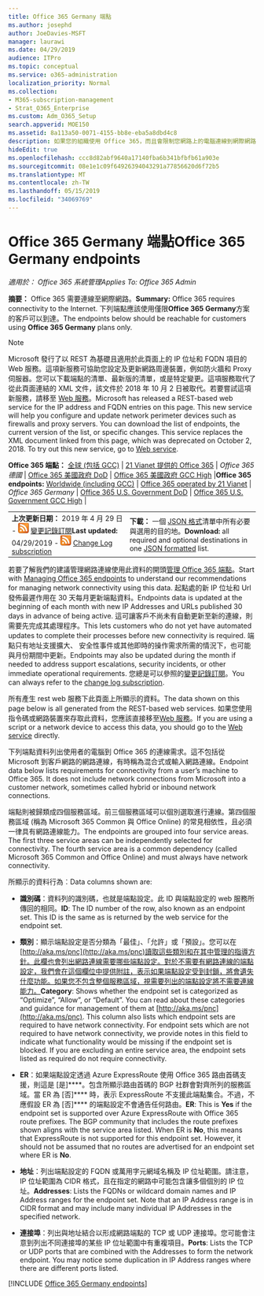 ```yaml
---
title: Office 365 Germany 端點
ms.author: josephd
author: JoeDavies-MSFT
manager: laurawi
ms.date: 04/29/2019
audience: ITPro
ms.topic: conceptual
ms.service: o365-administration
localization_priority: Normal
ms.collection:
- M365-subscription-management
- Strat_O365_Enterprise
ms.custom: Adm_O365_Setup
search.appverid: MOE150
ms.assetid: 8a113a50-0071-4155-bb8e-eba5a8dbd4c8
description: 如果您的組織使用 Office 365，而且會限制您網路上的電腦連線到網際網路，以下您會發現的端點 （Fqdn、 連接埠、 Url 和 IPv4 和 IPv6 位址範圍），您應該在包含連出允許清單，以確保您電腦可以順利使用 Office 365。
hideEdit: true
ms.openlocfilehash: ccc8d82abf9640a17140fba6b341bfbfb61a903e
ms.sourcegitcommit: 08e1e1c09f64926394043291a77856620d6f72b5
ms.translationtype: MT
ms.contentlocale: zh-TW
ms.lasthandoff: 05/15/2019
ms.locfileid: "34069769"
---
```

# <a name="office-365-germany-endpoints"></a><span data-ttu-id="b1397-103">Office 365 Germany 端點</span><span class="sxs-lookup"><span data-stu-id="b1397-103">Office 365 Germany endpoints</span></span>

 <span data-ttu-id="b1397-104">*適用於： Office 365 系統管理*</span><span class="sxs-lookup"><span data-stu-id="b1397-104">*Applies To: Office 365 Admin*</span></span>

<span data-ttu-id="b1397-105">**摘要：** Office 365 需要連線至網際網路。</span><span class="sxs-lookup"><span data-stu-id="b1397-105">**Summary:** Office 365 requires connectivity to the Internet.</span></span> <span data-ttu-id="b1397-106">下列端點應該使用僅限**Office 365 Germany**方案的客戶可以到達。</span><span class="sxs-lookup"><span data-stu-id="b1397-106">The endpoints below should be reachable for customers using **Office 365 Germany** plans only.</span></span>
  
> [!NOTE]
> <span data-ttu-id="b1397-p102">Microsoft 發行了以 REST 為基礎且適用於此頁面上的 IP 位址和 FQDN 項目的 Web 服務。這項新服務可協助您設定及更新網路周邊裝置，例如防火牆和 Proxy 伺服器。您可以下載端點的清單、最新版的清單，或是特定變更。這項服務取代了從此頁面連結的 XML 文件，該文件於 2018 年 10 月 2 日被取代。若要嘗試這項新服務，請移至 [Web 服務](office-365-ip-web-service.md)。</span><span class="sxs-lookup"><span data-stu-id="b1397-p102">Microsoft has released a REST-based web service for the IP address and FQDN entries on this page. This new service will help you configure and update network perimeter devices such as firewalls and proxy servers. You can download the list of endpoints, the current version of the list, or specific changes. This service replaces the XML document linked from this page, which was deprecated on October 2, 2018. To try out this new service, go to [Web service](office-365-ip-web-service.md).</span></span>
 
 <span data-ttu-id="b1397-112">**Office 365 端點：** [全球 (包括 GCC)](urls-and-ip-address-ranges.md)  | [21 Vianet 提供的 Office 365](urls-and-ip-address-ranges-21vianet.md)  | *Office 365 德國* |  [Office 365 美國政府 DoD](office-365-u-s-government-dod-endpoints.md) | [Office 365 美國政府 GCC High](office-365-u-s-government-gcc-high-endpoints.md)  |</span><span class="sxs-lookup"><span data-stu-id="b1397-112">**Office 365 endpoints:** [Worldwide (including GCC)](urls-and-ip-address-ranges.md)  | [Office 365 operated by 21 Vianet](urls-and-ip-address-ranges-21vianet.md)  | *Office 365 Germany* | [Office 365 U.S. Government DoD](office-365-u-s-government-dod-endpoints.md) | [Office 365 U.S. Government GCC High](office-365-u-s-government-gcc-high-endpoints.md)  |</span></span>
  
|||
|:-----|:-----|
|<span data-ttu-id="b1397-113">**上次更新日期：** 2019 年 4 月 29 日 - ![RSS](media/5dc6bb29-25db-4f44-9580-77c735492c4b.png) [變更記錄訂閱](https://endpoints.office.com/version/Germany?allversions=true&format=rss&clientrequestid=b10c5ed1-bad1-445f-b386-b919946339a7)</span><span class="sxs-lookup"><span data-stu-id="b1397-113">**Last updated:** 04/29/2019 - ![RSS](media/5dc6bb29-25db-4f44-9580-77c735492c4b.png) [Change Log subscription](https://endpoints.office.com/version/Germany?allversions=true&format=rss&clientrequestid=b10c5ed1-bad1-445f-b386-b919946339a7)</span></span> |<span data-ttu-id="b1397-114">**下載：** 一個 [JSON 格式](https://endpoints.office.com/endpoints/Germany?clientrequestid=b10c5ed1-bad1-445f-b386-b919946339a7)清單中所有必要與選用的目的地。</span><span class="sxs-lookup"><span data-stu-id="b1397-114">**Download:** all required and optional destinations in one [JSON formatted](https://endpoints.office.com/endpoints/Germany?clientrequestid=b10c5ed1-bad1-445f-b386-b919946339a7) list.</span></span>  <br/> |

<span data-ttu-id="b1397-115">若要了解我們的建議管理網路連線使用此資料的開頭[管理 Office 365 端點](managing-office-365-endpoints.md)。</span><span class="sxs-lookup"><span data-stu-id="b1397-115">Start with [Managing Office 365 endpoints](managing-office-365-endpoints.md) to understand our recommendations for managing network connectivity using this data.</span></span> <span data-ttu-id="b1397-116">起點處的新 IP 位址和 Url 發佈最遲作用在 30 天每月更新端點資料。</span><span class="sxs-lookup"><span data-stu-id="b1397-116">Endpoints data is updated at the beginning of each month with new IP Addresses and URLs published 30 days in advance of being active.</span></span> <span data-ttu-id="b1397-117">這可讓客戶不尚未有自動更新至新的連線，則需要先完成其處理程序。</span><span class="sxs-lookup"><span data-stu-id="b1397-117">This lets customers who do not yet have automated updates to complete their processes before new connectivity is required.</span></span> <span data-ttu-id="b1397-118">端點只有地址支援擴大、 安全性事件或其他即時的操作需求所需的情況下，也可能與月份期間中更新。</span><span class="sxs-lookup"><span data-stu-id="b1397-118">Endpoints may also be updated during the month if needed to address support escalations, security incidents, or other immediate operational requirements.</span></span> <span data-ttu-id="b1397-119">您總是可以參照的[變更記錄訂閱](https://endpoints.office.com/version/Germany?allversions=true&format=rss&clientrequestid=b10c5ed1-bad1-445f-b386-b919946339a7)。</span><span class="sxs-lookup"><span data-stu-id="b1397-119">You can always refer to the [change log subscription](https://endpoints.office.com/version/Germany?allversions=true&format=rss&clientrequestid=b10c5ed1-bad1-445f-b386-b919946339a7).</span></span>

<span data-ttu-id="b1397-120">所有產生 rest web 服務下此頁面上所顯示的資料。</span><span class="sxs-lookup"><span data-stu-id="b1397-120">The data shown on this page below is all generated from the REST-based web services.</span></span> <span data-ttu-id="b1397-121">如果您使用指令碼或網路裝置來存取此資料，您應該直接移至[Web 服務](office-365-ip-web-service.md)。</span><span class="sxs-lookup"><span data-stu-id="b1397-121">If you are using a script or a network device to access this data, you should go to the [Web service](office-365-ip-web-service.md) directly.</span></span>

<span data-ttu-id="b1397-p105">下列端點資料列出使用者的電腦到 Office 365 的連線需求。這不包括從 Microsoft 到客戶網路的網路連線，有時稱為混合式或輸入網路連線。</span><span class="sxs-lookup"><span data-stu-id="b1397-p105">Endpoint data below lists requirements for connectivity from a user’s machine to Office 365. It does not include network connections from Microsoft into a customer network, sometimes called hybrid or inbound network connections.</span></span>

<span data-ttu-id="b1397-p106">端點則被歸類成四個服務區域。前三個服務區域可以個別選取進行連線。第四個服務區域 (稱為 Microsoft 365 Common 與 Office Online) 的常見相依性，且必須一律具有網路連線能力。</span><span class="sxs-lookup"><span data-stu-id="b1397-p106">The endpoints are grouped into four service areas. The first three service areas can be independently selected for connectivity. The fourth service area is a common dependency (called Microsoft 365 Common and Office Online) and must always have network connectivity.</span></span>

<span data-ttu-id="b1397-127">所顯示的資料行為︰</span><span class="sxs-lookup"><span data-stu-id="b1397-127">Data columns shown are:</span></span>

- <span data-ttu-id="b1397-p107">**識別碼**：資料列的識別碼，也就是端點設定。此 ID 與端點設定的 web 服務所傳回的相同。</span><span class="sxs-lookup"><span data-stu-id="b1397-p107">**ID**: The ID number of the row, also known as an endpoint set. This ID is the same as is returned by the web service for the endpoint set.</span></span>

- <span data-ttu-id="b1397-p108">**類別**：顯示端點設定是否分類為「最佳」、「允許」或「預設」。您可以在[http://aka.ms/pnc](http://aka.ms/pnc)讀取這些類別和在其中管理的指導方針。此欄也會列出網路連線需要哪些端點設定。對於不需要有網路連線的端點設定，我們會在這個欄位中提供附註，表示如果端點設定受到封鎖，將會遺失什麼功能。如果您不包含整個服務區域，視需要列出的端點設定將不需要連線能力。</span><span class="sxs-lookup"><span data-stu-id="b1397-p108">**Category**: Shows whether the endpoint set is categorized as “Optimize”, “Allow”, or “Default”. You can read about these categories and guidance for management of them at [http://aka.ms/pnc](http://aka.ms/pnc). This column also lists which endpoint sets are required to have network connectivity. For endpoint sets which are not required to have network connectivity, we provide notes in this field to indicate what functionality would be missing if the endpoint set is blocked. If you are excluding an entire service area, the endpoint sets listed as required do not require connectivity.</span></span>

- <span data-ttu-id="b1397-p109">**ER**：如果端點設定透過 Azure ExpressRoute 使用 Office 365 路由首碼支援，則這是 [是]\*\*\*\*。包含所顯示路由首碼的 BGP 社群會對齊所列的服務區域。當 ER 為 [否]\*\*\*\* 時，表示 ExpressRoute 不支援此端點集合。不過，不應假設 ER 為 [否]\*\*\*\* 的端點設定不會通告任何路由。</span><span class="sxs-lookup"><span data-stu-id="b1397-p109">**ER**: This is **Yes** if the endpoint set is supported over Azure ExpressRoute with Office 365 route prefixes. The BGP community that includes the route prefixes shown aligns with the service area listed. When ER is **No**, this means that ExpressRoute is not supported for this endpoint set. However, it should not be assumed that no routes are advertised for an endpoint set where ER is **No**.</span></span>

- <span data-ttu-id="b1397-p110">**地址**：列出端點設定的 FQDN 或萬用字元網域名稱及 IP 位址範圍。請注意，IP 位址範圍為 CIDR 格式，且在指定的網路中可能包含讓多個個別的 IP 位址。</span><span class="sxs-lookup"><span data-stu-id="b1397-p110">**Addresses**: Lists the FQDNs or wildcard domain names and IP Address ranges for the endpoint set. Note that an IP Address range is in CIDR format and may include many individual IP Addresses in the specified network.</span></span>
 
- <span data-ttu-id="b1397-p111">**連接埠**：列出與地址結合以形成網路端點的 TCP 或 UDP 連接埠。您可能會注意到列出不同連接埠的某些 IP 位址範圍中有重複項目。</span><span class="sxs-lookup"><span data-stu-id="b1397-p111">**Ports**: Lists the TCP or UDP ports that are combined with the Addresses to form the network endpoint. You may notice some duplication in IP Address ranges where there are different ports listed.</span></span>

[!INCLUDE [Office 365 Germany endpoints](./includes/office-365-germany-endpoints.md)]

 

